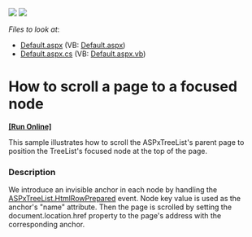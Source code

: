 <!-- default badges list -->
[![](https://img.shields.io/badge/Open_in_DevExpress_Support_Center-FF7200?style=flat-square&logo=DevExpress&logoColor=white)](https://supportcenter.devexpress.com/ticket/details/E2046)
[![](https://img.shields.io/badge/📖_How_to_use_DevExpress_Examples-e9f6fc?style=flat-square)](https://docs.devexpress.com/GeneralInformation/403183)
<!-- default badges end -->
<!-- default file list -->
*Files to look at*:

* [Default.aspx](./CS/WebSite/Default.aspx) (VB: [Default.aspx](./VB/WebSite/Default.aspx))
* [Default.aspx.cs](./CS/WebSite/Default.aspx.cs) (VB: [Default.aspx.vb](./VB/WebSite/Default.aspx.vb))
<!-- default file list end -->
# How to scroll a page to a focused node
<!-- run online -->
**[[Run Online]](https://codecentral.devexpress.com/e2046/)**
<!-- run online end -->


<p>This sample illustrates how to scroll the ASPxTreeList's parent page to position the TreeList's focused node at the top of the page.</p>


<h3>Description</h3>

<p>We introduce an invisible anchor in each node by handling the <a href="http://documentation.devexpress.com/#AspNet/DevExpressWebASPxTreeListASPxTreeList_HtmlRowPreparedtopic">ASPxTreeList.HtmlRowPrepared</a> event. Node key value is used as the anchor&#39;s &quot;name&quot; attribute. Then the page is scrolled by setting the document.location.href property to the page&#39;s address with the corresponding anchor.</p>

<br/>


